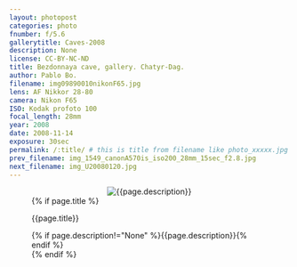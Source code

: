```yaml
---
layout: photopost
categories: photo
fnumber: f/5.6
gallerytitle: Caves-2008
description: None
license: CC-BY-NC-ND
title: Bezdonnaya cave, gallery. Chatyr-Dag.
author: Pablo Bo.
filename: img09890010nikonF65.jpg
lens: AF Nikkor 28-80
camera: Nikon F65
ISO: Kodak profoto 100
focal_length: 28mm
year: 2008
date: 2008-11-14
exposure: 30sec
permalink: /:title/ # this is title from filename like photo_xxxxx.jpg
prev_filename: img_1549_canonA570is_iso200_28mm_15sec_f2.8.jpg
next_filename: img_U20080120.jpg
---
```


<figure style="">
<div id="photo" style="text-align: center;">
<img class="" src="{{ site.url }}/images/gallery/{{page.year}}/{{page.gallerytitle}}/{{page.filename}}" alt="{{page.description}}">
</div>
{% if page.title %}
<figcaption><p>{{page.title}}</p>{% if page.description!="None" %}{{page.description}}{% endif %}</figcaption>
{% endif %}
</figure>
